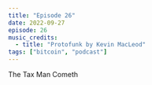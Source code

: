 ```yaml
---
title: "Episode 26"
date: 2022-09-27
episode: 26
music_credits:
  - title: "Protofunk by Kevin MacLeod"
tags: ["bitcoin", "podcast"]
---
```


The Tax Man Cometh